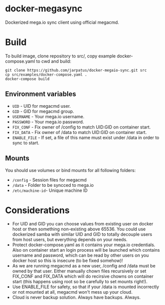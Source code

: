 # docker-megasync
Dockerized mega.io sync client using official megacmd.

# Build
To build image, clone repository to src/, copy example docker-compose.yaml to cwd and build:

```
git clone https://github.com/jarpatus/docker-megaio-sync.git src
cp src/examples/docker-compose.yaml .
docker-compose build
```

## Environment variables
* ```UID``` - UID for megacmd user.
* ```GID``` - GID for megacmd group.
* ```USERNAME``` - Your mega.io username.
* ```PASSWORD``` - Your mega.io password.
* ```FIX_CONF``` - Fix owner of /config to match UID:GID on container start.
* ```FIX_DATA``` - Fix owner of /data to match UID:GID on container start.
* ```ENABLE_FILE``` - If set, a file of this name must exist under /data in order to sync to start.

## Mounts
You should use volumes or bind mounts for all following folders:
* ```/config``` - Session files for megacmd  
* ```/data``` - Folder to be syncced to mega.io
* ```/etc/machine-id```- Unique machine ID  

# Considerations
* For UID and GID you can choose values from existing user on docker host or then something non-existing above 65536. You could use dockerized samba with similar UID and GID to totally decouple users from host users, but everything depends on your needs.
* Protect docker-compose.yaml as it contains your mega.io credentials. Also on container start an login process will be launched which contains username and password, which can be read by other users on you docker host so this is insecure (to be fixed somehow)!
* As we are running megacmd as a new user, /config and /data must be owned by that user. Either manually chown files recursively or set FIX_CONF and FIX_DATA which will do recirsive chowns on container start (this happens using root so be carefully to set mounts right!).
* Use ENABLE_FILE for safety, so that if your /data is mounted incorrectly or not mounted at all, megacmd won't mess up your cloud.
* Cloud is never backup solution. Always have backups. Always.
